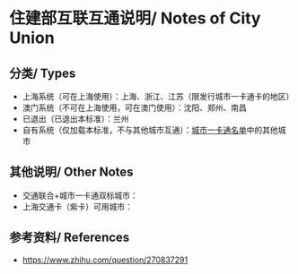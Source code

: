 # 住建部互联互通说明/ Notes of City Union

## 分类/ Types
- 上海系统（可在上海使用）：上海、浙江、江苏（限发行城市一卡通卡的地区）
- 澳门系统（不可在上海使用，可在澳门使用）：沈阳、郑州、南昌
- 已退出（已退出本标准）：兰州
- 自有系统（仅加载本标准，不与其他城市互通）：[城市一卡通名单](http://www.icfw.com.cn/city_card.php)中的其他城市

## 其他说明/ Other Notes
- 交通联合+城市一卡通双标城市：
- 上海交通卡（紫卡）可用城市：

## 参考资料/ References
- https://www.zhihu.com/question/270837291
